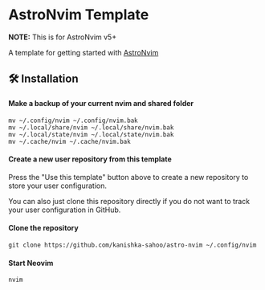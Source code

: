 # AstroNvim Template

**NOTE:** This is for AstroNvim v5+

A template for getting started with [AstroNvim](https://github.com/AstroNvim/AstroNvim)

## 🛠️ Installation

#### Make a backup of your current nvim and shared folder

```shell
mv ~/.config/nvim ~/.config/nvim.bak
mv ~/.local/share/nvim ~/.local/share/nvim.bak
mv ~/.local/state/nvim ~/.local/state/nvim.bak
mv ~/.cache/nvim ~/.cache/nvim.bak
```

#### Create a new user repository from this template

Press the "Use this template" button above to create a new repository to store your user configuration.

You can also just clone this repository directly if you do not want to track your user configuration in GitHub.

#### Clone the repository

```shell
git clone https://github.com/kanishka-sahoo/astro-nvim ~/.config/nvim
```

#### Start Neovim

```shell
nvim
```
